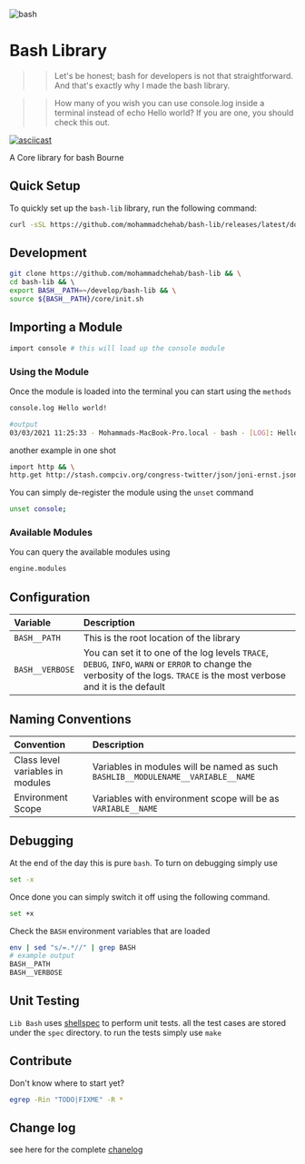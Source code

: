 
![bash](./assets/bash.png)

#  Bash Library

>> Let's be honest; bash for developers is not that straightforward. And that's exactly why I made the bash library.

>>How many of you wish you can use console.log inside a terminal instead of echo Hello world? If you are one, you should check this out.

[![asciicast](https://asciinema.org/a/xsWFcHG0hrFnKAvhrubClsq6n.svg)](https://asciinema.org/a/xsWFcHG0hrFnKAvhrubClsq6n)



A  Core library for bash Bourne

## Quick Setup

To quickly set up the `bash-lib` library, run the following command:

```bash
curl -sSL https://github.com/mohammadchehab/bash-lib/releases/latest/download/bash-lib.sh -o /tmp/bash-lib.sh && chmod +x /tmp/bash-lib.sh && source /tmp/bash-lib.sh
```



## Development

```bash
git clone https://github.com/mohammadchehab/bash-lib && \
cd bash-lib && \ 
export BASH__PATH=~/develop/bash-lib && \
source ${BASH__PATH}/core/init.sh
```



## Importing a Module

```bash
import console # this will load up the console module
```

### Using the Module


Once the module is loaded into the terminal you can start using the `methods`

```bash
console.log Hello world!

#output
03/03/2021 11:25:33 - Mohammads-MacBook-Pro.local - bash - [LOG]: Hello world!
```

another example in one shot

```bash
import http && \
http.get http://stash.compciv.org/congress-twitter/json/joni-ernst.json
```

You can simply de-register the module using the `unset` command

```bash
unset console;
```

### Available Modules

You can query the available modules using

```bash
engine.modules
```


## Configuration


| Variable | Description |
|:--- | :--- |
| `BASH__PATH`| This is the root location of the library |
| `BASH__VERBOSE`| You can set it to one of the log levels `TRACE`, `DEBUG`, `INFO`, `WARN` or `ERROR` to change the verbosity of the logs. `TRACE` is the most verbose and it is the default  |


## Naming Conventions


| Convention | Description |
|:--- | :--- |
|Class level variables in modules| Variables in modules will be named as such `BASHLIB__MODULENAME__VARIABLE__NAME` |
|Environment Scope| Variables with environment scope will be as `VARIABLE__NAME` |


## Debugging

At the end of the day this is pure `bash`. To turn on debugging simply use

```bash
set -x
```

Once done you can simply switch it off using the following command.

```bash
set +x
```

Check the `BASH` environment variables that are loaded

```bash
env | sed "s/=.*//" | grep BASH
# example output
BASH__PATH
BASH__VERBOSE
```

## Unit Testing

`Lib Bash` uses [shellspec](https://github.com/shellspec/shellspec) to perform unit tests.
all the test cases are stored under the `spec` directory. to run the tests simply use `make`

## Contribute

Don't know where to start yet?

```bash
egrep -Rin "TODO|FIXME" -R *
```

## Change log
see here for the complete [chanelog](CHANGELOG.md)
